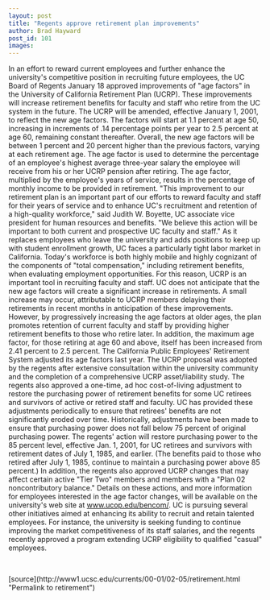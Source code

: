```yaml
---
layout: post
title: "Regents approve retirement plan improvements"
author: Brad Hayward
post_id: 101
images:
---
```


<p>
  In an effort to reward current employees and further enhance the university's competitive position in recruiting future employees, the UC Board of Regents January 18 approved improvements of "age factors" in the University of California Retirement Plan (UCRP). These improvements will increase retirement benefits for faculty and staff who retire from the UC system in the future. The UCRP will be amended, effective January 1, 2001, to reflect the new age factors. The factors will start at 1.1 percent at age 50, increasing in increments of .14 percentage points per year to 2.5 percent at age 60, remaining constant thereafter. Overall, the new age factors will be between 1 percent and 20 percent higher than the previous factors, varying at each retirement age. The age factor is used to determine the percentage of an employee's highest average three-year salary the employee will receive from his or her UCRP pension after retiring. The age factor, multiplied by the employee's years of service, results in the percentage of monthly income to be provided in retirement. "This improvement to our retirement plan is an important part of our efforts to reward faculty and staff for their years of service and to enhance UC's recruitment and retention of a high-quality workforce," said Judith W. Boyette, UC associate vice president for human resources and benefits. "We believe this action will be important to both current and prospective UC faculty and staff." As it replaces employees who leave the university and adds positions to keep up with student enrollment growth, UC faces a particularly tight labor market in California. Today's workforce is both highly mobile and highly cognizant of the components of "total compensation," including retirement benefits, when evaluating employment opportunities. For this reason, UCRP is an important tool in recruiting faculty and staff. UC does not anticipate that the new age factors will create a significant increase in retirements. A small increase may occur, attributable to UCRP members delaying their retirements in recent months in anticipation of these improvements. However, by progressively increasing the age factors at older ages, the plan promotes retention of current faculty and staff by providing higher retirement benefits to those who retire later. In addition, the maximum age factor, for those retiring at age 60 and above, itself has been increased from 2.41 percent to 2.5 percent. The California Public Employees' Retirement System adjusted its age factors last year. The UCRP proposal was adopted by the regents after extensive consultation within the university community and the completion of a comprehensive UCRP asset/liability study. The regents also approved a one-time, ad hoc cost-of-living adjustment to restore the purchasing power of retirement benefits for some UC retirees and survivors of active or retired staff and faculty. UC has provided these adjustments periodically to ensure that retirees' benefits are not significantly eroded over time. Historically, adjustments have been made to ensure that purchasing power does not fall below 75 percent of original purchasing power. The regents' action will restore purchasing power to the 85 percent level, effective Jan. 1, 2001, for UC retirees and survivors with retirement dates of July 1, 1985, and earlier. (The benefits paid to those who retired after July 1, 1985, continue to maintain a purchasing power above 85 percent.) In addition, the regents also approved UCRP changes that may affect certain active "Tier Two" members and members with a "Plan 02 noncontributory balance." Details on these actions, and more information for employees interested in the age factor changes, will be available on the university's web site at <a href="http://www.ucop.edu/bencom/">www.ucop.edu/bencom/</a>. UC is pursuing several other initiatives aimed at enhancing its ability to recruit and retain talented employees. For instance, the university is seeking funding to continue improving the market competitiveness of its staff salaries, and the regents recently approved a program extending UCRP eligibility to qualified "casual" employees.
</p>
<p>
  <br>

</p>
[source](http://www1.ucsc.edu/currents/00-01/02-05/retirement.html "Permalink to retirement")
